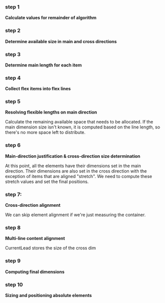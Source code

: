 ﻿
### step 1
**Calculate values for remainder of algorithm**

### step 2
**Determine available size in main and cross directions**

### step 3
**Determine main length for each item**

### step 4
**Collect flex items into flex lines**

### step 5
**Resolving flexible lengths on main direction**

Calculate the remaining available space that needs to be allocated. If
the main dimension size isn't known, it is computed based on the line
length, so there's no more space left to distribute.

### step 6
**Main-direction justification & cross-direction size determination**

At this point, all the elements have their dimensions set in the main
direction. Their dimensions are also set in the cross direction with the exception
of items that are aligned "stretch". We need to compute these stretch
values and set the final positions.

### step 7: 
**Cross-direction alignment**

We can skip element alignment if we're just measuring the container.

### step 8
**Multi-line content alignment**

CurrentLead stores the size of the cross dim

### step 9
**Computing final dimensions**

### step 10
**Sizing and positioning absolute elements**

